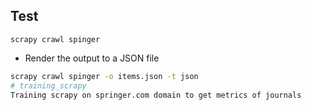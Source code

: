 

## Test

```
scrapy crawl spinger
```

- Render the output to a JSON file

```bash
scrapy crawl spinger -o items.json -t json
# training_scrapy
Training scrapy on springer.com domain to get metrics of journals
